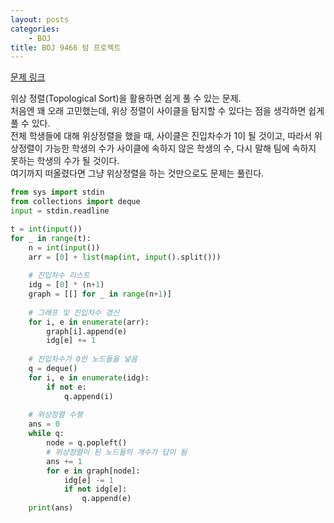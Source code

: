 ```yaml
---
layout: posts
categories:
    - BOJ
title: BOJ 9466 텀 프로젝트
---
```


[문제 링크](https://www.acmicpc.net/problem/9466)

위상 정렬(Topological Sort)을 활용하면 쉽게 풀 수 있는 문제.  
처음엔 꽤 오래 고민했는데, 위상 정렬이 사이클을 탐지할 수 있다는 점을 생각하면 쉽게 풀 수 있다.  
전체 학생들에 대해 위상정렬을 했을 때, 사이클은 진입차수가 1이 될 것이고, 
따라서 위상정렬이 가능한 학생의 수가 사이클에 속하지 않은 학생의 수, 다시 말해 팀에 속하지 못하는 학생의 수가 될 것이다.  
여기까지 떠올렸다면 그냥 위상정렬을 하는 것만으로도 문제는 풀린다.

```python
from sys import stdin
from collections import deque
input = stdin.readline

t = int(input())
for _ in range(t):
    n = int(input())
    arr = [0] + list(map(int, input().split()))
    
    # 진입차수 리스트
    idg = [0] * (n+1)
    graph = [[] for _ in range(n+1)]
    
    # 그래프 및 진입차수 갱신
    for i, e in enumerate(arr):
        graph[i].append(e)
        idg[e] += 1
        
    # 진입차수가 0인 노드들을 넣음
    q = deque()
    for i, e in enumerate(idg):
        if not e:
            q.append(i)
    
    # 위상정렬 수행
    ans = 0
    while q:
        node = q.popleft()
        # 위상정렬이 된 노드들의 개수가 답이 됨
        ans += 1
        for e in graph[node]:
            idg[e] -= 1
            if not idg[e]:
                q.append(e)
    print(ans)
```
